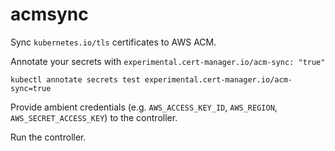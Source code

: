 # acmsync

Sync `kubernetes.io/tls` certificates to AWS ACM.

Annotate your secrets with `experimental.cert-manager.io/acm-sync: "true"`

```shell
kubectl annotate secrets test experimental.cert-manager.io/acm-sync=true
```

Provide ambient credentials (e.g. `AWS_ACCESS_KEY_ID`, `AWS_REGION`, `AWS_SECRET_ACCESS_KEY`)
to the controller.

Run the controller.
